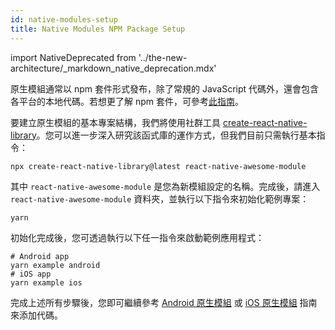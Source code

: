 ```yaml
---
id: native-modules-setup
title: Native Modules NPM Package Setup
---
```


import NativeDeprecated from '../the-new-architecture/\_markdown_native_deprecation.mdx'

<NativeDeprecated />

原生模組通常以 npm 套件形式發布，除了常規的 JavaScript 代碼外，還會包含各平台的本地代碼。若想更了解 npm 套件，可參考[此指南](https://docs.npmjs.com/packages-and-modules/contributing-packages-to-the-registry)。

要建立原生模組的基本專案結構，我們將使用社群工具 [create-react-native-library](https://callstack.github.io/react-native-builder-bob/create)。您可以進一步深入研究該函式庫的運作方式，但我們目前只需執行基本指令：

```shell
npx create-react-native-library@latest react-native-awesome-module
```

其中 `react-native-awesome-module` 是您為新模組設定的名稱。完成後，請進入 `react-native-awesome-module` 資料夾，並執行以下指令來初始化範例專案：

```shell
yarn
```

初始化完成後，您可透過執行以下任一指令來啟動範例應用程式：

```shell
# Android app
yarn example android
# iOS app
yarn example ios
```

完成上述所有步驟後，您即可繼續參考 [Android 原生模組](native-modules-android) 或 [iOS 原生模組](native-modules-ios) 指南來添加代碼。